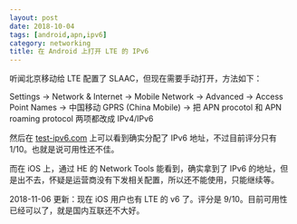 ```yaml
---
layout: post
date: 2018-10-04
tags: [android,apn,ipv6]
category: networking
title: 在 Android 上打开 LTE 的 IPv6
---
```


听闻北京移动给 LTE 配置了 SLAAC，但现在需要手动打开，方法如下：

Settings -> Network & Internet -> Mobile Network -> Advanced -> Access Point Names -> 中国移动 GPRS (China Mobile) -> 把 APN procotol 和 APN roaming protocol 两项都改成 IPv4/IPv6 

然后在 [test-ipv6.com](https://test-ipv6.com) 上可以看到确实分配了 IPv6 地址，不过目前评分只有 1/10。也就是说可用性还不佳。

而在 iOS 上，通过 HE 的 Network Tools 能看到，确实拿到了 IPv6 的地址，但是出不去，怀疑是运营商没有下发相关配置，所以还不能使用，只能继续等。

2018-11-06 更新：现在 iOS 用户也有 LTE 的 v6 了。评分是 9/10。目前可用性已经可以了，就是国内互联还不大好。
